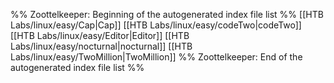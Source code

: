 %% Zoottelkeeper: Beginning of the autogenerated index file list  %%
 [[HTB Labs/linux/easy/Cap|Cap]]
 [[HTB Labs/linux/easy/codeTwo|codeTwo]]
 [[HTB Labs/linux/easy/Editor|Editor]]
 [[HTB Labs/linux/easy/nocturnal|nocturnal]]
 [[HTB Labs/linux/easy/TwoMillion|TwoMillion]]
%% Zoottelkeeper: End of the autogenerated index file list  %%
